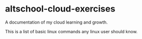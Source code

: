 # altschool-cloud-exercises

A documentation of my cloud learning and growth.

This is a list of basic linux commands any linux user should know.
